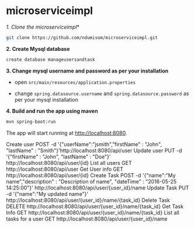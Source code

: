 # microserviceimpl

*1. Clone the  microserviceimpl**

```bash
git clone https://github.com/ndumisom/microserviceimpl.git
```

**2. Create Mysql database**
```bash
create database manageusersandtask
```

**3. Change mysql username and password as per your installation**

+ open `src/main/resources/application.properties`

+ change `spring.datasource.username` and `spring.datasource.password` as per your mysql installation

**4. Build and run the app using maven**

```bash
mvn spring-boot:run
```

The app will start running at <http://localhost:8080>.

Create user
POST -d '{"userName":"jsmith","firstName" : "John", "lastName" : "Smith"}'http://localhost:8080/api/user
Update user
PUT -d '{"firstName" : "John", "lastName" : "Doe"}' http://localhost:8080/api/user/{id}
List all users
 GET http://localhost:8080/api/user
Get User info
 GET http://localhost:8080/api/user/{id}
Create Task
 POST -d '{"name":"My name","description" : "Description of name", "dateTime" : "2016-05-25 14:25:00"}' http://localhost:8080/api/user/{user_id}/name
Update Task
PUT -d '{"name":"My updated name"}' http://localhost:8080/api/user/{user_id}/name/{task_id}
Delete Task
DELETE http://localhost:8080/api/user/{user_id}/name/{task_id}
Get Task Info
GET http://localhost:8080/api/user/{user_id}/name/{task_id}
List all tasks for a user
GET http://localhost:8080/api/user/{user_id}/name

